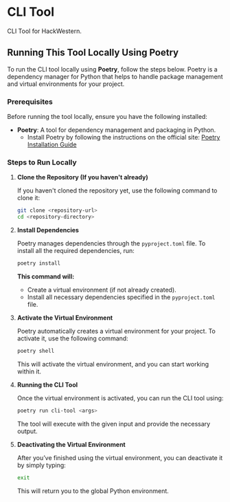 # CLI Tool

CLI Tool for HackWestern.

## Running This Tool Locally Using Poetry

To run the CLI tool locally using **Poetry**, follow the steps below. Poetry is a dependency manager for Python that helps to handle package management and virtual environments for your project.

### Prerequisites

Before running the tool locally, ensure you have the following installed:

- **Poetry**: A tool for dependency management and packaging in Python.
  - Install Poetry by following the instructions on the official site: [Poetry Installation Guide](https://python-poetry.org/docs/#installation)

### Steps to Run Locally

1. **Clone the Repository (If you haven't already)**

   If you haven't cloned the repository yet, use the following command to clone it:

   ```bash
   git clone <repository-url>
   cd <repository-directory>
   ```

2. **Install Dependencies**

   Poetry manages dependencies through the `pyproject.toml` file. To install all the required dependencies, run:

   ```bash
   poetry install
   ```

   **This command will:**

   - Create a virtual environment (if not already created).
   - Install all necessary dependencies specified in the `pyproject.toml` file.

3. **Activate the Virtual Environment**

   Poetry automatically creates a virtual environment for your project. To activate it, use the following command:

   ```bash
   poetry shell
   ```

   This will activate the virtual environment, and you can start working within it.

4. **Running the CLI Tool**

   Once the virtual environment is activated, you can run the CLI tool using:

   ```bash
   poetry run cli-tool <args>
   ```

   The tool will execute with the given input and provide the necessary output.

5. **Deactivating the Virtual Environment**

   After you’ve finished using the virtual environment, you can deactivate it by simply typing:

   ```bash
   exit
   ```

   This will return you to the global Python environment.
